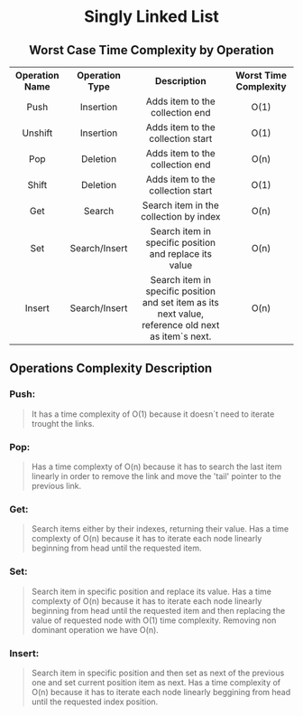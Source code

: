 <h1 align='center'>Singly Linked List</h1>
<h2 align='center'>Worst Case Time Complexity by Operation</h2>
<p align='center'>
    <table align='center'>
        <tr align='center'>
            <th>Operation Name</th>
            <th>Operation Type</th>
            <th>Description</th>
            <th>Worst Time Complexity</th>
        </tr>
        <tr align='center'>
            <td>Push</td>
            <td>Insertion</td>
            <td>Adds item to the collection end</td>
            <td>O(1)</td>
        </tr>
        <tr align='center'>
            <td>Unshift</td>
            <td>Insertion</td>
            <td>Adds item to the collection start</td>
            <td>O(1)</td>
        </tr>
        <tr align='center'>
            <td>Pop</td>
            <td>Deletion</td>
            <td>Adds item to the collection end</td>
            <td>O(n)</td>
        </tr>
        <tr align='center'>
            <td>Shift</td>
            <td>Deletion</td>
            <td>Adds item to the collection start</td>
            <td>O(1)</td>
        </tr>
        <tr align='center'>
            <td>Get</td>
            <td>Search</td>
            <td>Search item in the collection by index</td>
            <td>O(n)</td>
        </tr>
        <tr align='center'>
            <td>Set</td>
            <td>Search/Insert</td>
            <td>Search item in specific position and replace its value</td>
            <td>O(n)</td>
        </tr>
        <tr align='center'>
            <td>Insert</td>
            <td>Search/Insert</td>
            <td>Search item in specific position and set item as its next value, reference old next as item`s next.</td>
            <td>O(n)</td>
        </tr>
    </table>
</p>

## Operations Complexity Description

### Push:
> It has a time complexity of O(1) because it doesn`t need to iterate trought the links.

### Pop:
> Has a time complexty of O(n) because it has to search the last item linearly in order to remove the link and move the 'tail' pointer to the previous link.

### Get:
> Search items either by their indexes, returning their value. Has a time complexty of O(n) because it has to iterate each node linearly beginning from head until the requested item.

### Set:
> Search item in specific position and replace its value. Has a time complexty of O(n) because it has to iterate each node linearly beginning from head until the requested item and then replacing the value of requested node with O(1) time complexity. Removing non dominant operation we have O(n).

### Insert:
> Search item in specific position and then set as next of the previous one and set current position item as next. Has a time complexity of O(n) because it has to iterate each node linearly beggining from head until the requested index position.